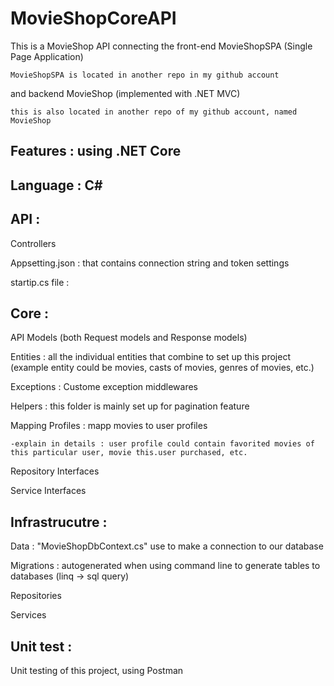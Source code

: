 # MovieShopCoreAPI
This is a MovieShop API connecting the front-end MovieShopSPA (Single Page Application) 

    MovieShopSPA is located in another repo in my github account
and backend MovieShop (implemented with .NET MVC) 

    this is also located in another repo of my github account, named MovieShop

## Features : using .NET Core
## Language : C#

## API : 
  Controllers
  
  Appsetting.json : that contains connection string and token settings
  
  startip.cs file : 
  
## Core : 
  API Models (both Request models and Response models)
  
  Entities : all the individual entities that combine to set up this project (example entity could be movies, casts of movies, genres of movies, etc.)
  
  Exceptions : Custome exception middlewares
  
  Helpers : this folder is mainly set up for pagination feature
  
  Mapping Profiles : mapp movies to user profiles 
  
    -explain in details : user profile could contain favorited movies of this particular user, movie this.user purchased, etc.
    
  Repository Interfaces
  
  Service Interfaces
 
## Infrastrucutre :
  Data : "MovieShopDbContext.cs" use to make a connection to our database
  
  Migrations : autogenerated when using command line to generate tables to databases (linq -> sql query)
  
  Repositories
  
  Services
  
## Unit test :
  Unit testing of this project, using Postman
